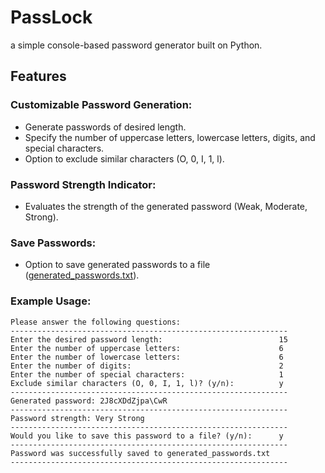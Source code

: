 # PassLock
a simple console-based password generator built on Python.

## Features

### Customizable Password Generation:

- Generate passwords of desired length.
- Specify the number of uppercase letters, lowercase letters, digits, and special characters.
- Option to exclude similar characters (O, 0, I, 1, l).

### Password Strength Indicator:

- Evaluates the strength of the generated password (Weak, Moderate, Strong).

### Save Passwords:

- Option to save generated passwords to a file ([generated_passwords.txt](generated_passwords.txt)).

### Example Usage:

```
Please answer the following questions:
--------------------------------------------------------------
Enter the desired password length:                          15
Enter the number of uppercase letters:                      6
Enter the number of lowercase letters:                      6
Enter the number of digits:                                 2
Enter the number of special characters:                     1
Exclude similar characters (O, 0, I, 1, l)? (y/n):          y
--------------------------------------------------------------
Generated password: 2J8cXDdZjpa\CwR
--------------------------------------------------------------
Password strength: Very Strong
--------------------------------------------------------------
Would you like to save this password to a file? (y/n):      y
--------------------------------------------------------------
Password was successfully saved to generated_passwords.txt
--------------------------------------------------------------
```
